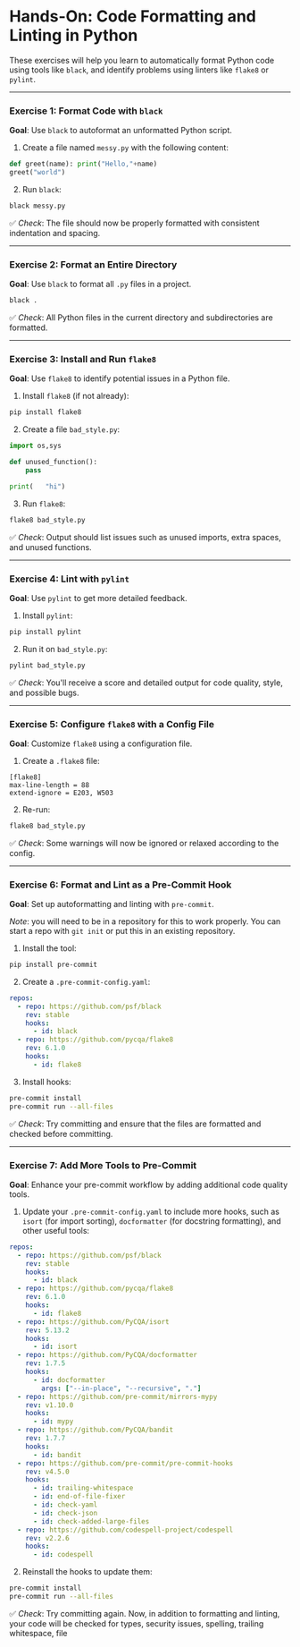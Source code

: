 # Hands-On: Code Formatting and Linting in Python

These exercises will help you learn to automatically format Python code using tools like `black`, and identify problems using linters like `flake8` or `pylint`.

---

### Exercise 1: Format Code with `black`

**Goal**: Use `black` to autoformat an unformatted Python script.

1. Create a file named `messy.py` with the following content:

```python
def greet(name): print("Hello,"+name)
greet("world")
```

2. Run `black`:

```bash
black messy.py
```

✅ *Check*: The file should now be properly formatted with consistent indentation and spacing.

---

### Exercise 2: Format an Entire Directory

**Goal**: Use `black` to format all `.py` files in a project.

```bash
black .
```

✅ *Check*: All Python files in the current directory and subdirectories are formatted.

---

### Exercise 3: Install and Run `flake8`

**Goal**: Use `flake8` to identify potential issues in a Python file.

1. Install `flake8` (if not already):

```bash
pip install flake8
```

2. Create a file `bad_style.py`:

```python
import os,sys

def unused_function():
    pass

print(   "hi")
```

3. Run `flake8`:

```bash
flake8 bad_style.py
```

✅ *Check*: Output should list issues such as unused imports, extra spaces, and unused functions.

---

### Exercise 4: Lint with `pylint`

**Goal**: Use `pylint` to get more detailed feedback.

1. Install `pylint`:

```bash
pip install pylint
```

2. Run it on `bad_style.py`:

```bash
pylint bad_style.py
```

✅ *Check*: You'll receive a score and detailed output for code quality, style, and possible bugs.

---

### Exercise 5: Configure `flake8` with a Config File

**Goal**: Customize `flake8` using a configuration file.

1. Create a `.flake8` file:

```
[flake8]
max-line-length = 88
extend-ignore = E203, W503
```

2. Re-run:

```bash
flake8 bad_style.py
```

✅ *Check*: Some warnings will now be ignored or relaxed according to the config.

---

### Exercise 6: Format and Lint as a Pre-Commit Hook

**Goal**: Set up autoformatting and linting with `pre-commit`.

*Note*: you will need to be in a repository for this to work properly.  You can start a repo with `git init` or put this in an existing repository.

1. Install the tool:

```bash
pip install pre-commit
```

2. Create a `.pre-commit-config.yaml`:

```yaml
repos:
  - repo: https://github.com/psf/black
    rev: stable
    hooks:
      - id: black
  - repo: https://github.com/pycqa/flake8
    rev: 6.1.0
    hooks:
      - id: flake8
```

3. Install hooks:

```bash
pre-commit install
pre-commit run --all-files
```

✅ *Check*: Try committing and ensure that the files are formatted and checked before committing.

---

### Exercise 7: Add More Tools to Pre-Commit

**Goal**: Enhance your pre-commit workflow by adding additional code quality tools.

1. Update your `.pre-commit-config.yaml` to include more hooks, such as `isort` (for import sorting), `docformatter` (for docstring formatting), and other useful tools:

```yaml
repos:
  - repo: https://github.com/psf/black
    rev: stable
    hooks:
      - id: black
  - repo: https://github.com/pycqa/flake8
    rev: 6.1.0
    hooks:
      - id: flake8
  - repo: https://github.com/PyCQA/isort
    rev: 5.13.2
    hooks:
      - id: isort
  - repo: https://github.com/PyCQA/docformatter
    rev: 1.7.5
    hooks:
      - id: docformatter
        args: ["--in-place", "--recursive", "."]
  - repo: https://github.com/pre-commit/mirrors-mypy
    rev: v1.10.0
    hooks:
      - id: mypy
  - repo: https://github.com/PyCQA/bandit
    rev: 1.7.7
    hooks:
      - id: bandit
  - repo: https://github.com/pre-commit/pre-commit-hooks
    rev: v4.5.0
    hooks:
      - id: trailing-whitespace
      - id: end-of-file-fixer
      - id: check-yaml
      - id: check-json
      - id: check-added-large-files
  - repo: https://github.com/codespell-project/codespell
    rev: v2.2.6
    hooks:
      - id: codespell
```

2. Reinstall the hooks to update them:

```bash
pre-commit install
pre-commit run --all-files
```

✅ *Check*: Try committing again. Now, in addition to formatting and linting, your code will be checked for types, security issues, spelling, trailing whitespace, file